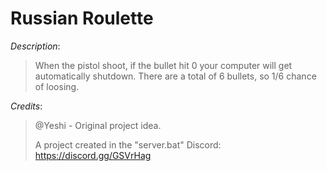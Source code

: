 # Russian Roulette

*Description*:
> When the pistol shoot, if the bullet hit 0 your computer will get automatically shutdown.
> There are a total of 6 bullets, so 1/6 chance of loosing.
>
>
*Credits*:
> @Yeshi - Original project idea.
>
> A project created in the "server.bat" Discord: https://discord.gg/GSVrHag
